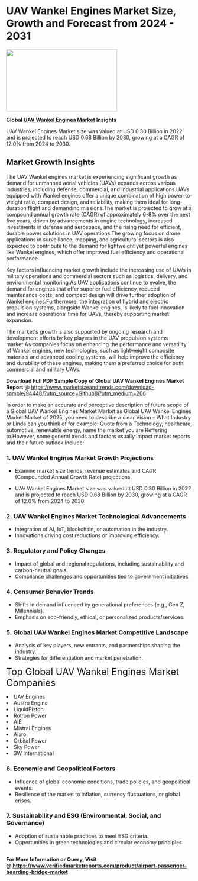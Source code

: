 <H1>UAV Wankel Engines Market Size, Growth and Forecast from 2024 - 2031</H1><img class="aligncenter size-medium wp-image-584254" src="https://thirdeyenews.in/wp-content/uploads/2024/09/Global-Market-Research-300x168.jpeg" alt="" width="300" height="168" /><p><strong>Global&nbsp;<a href="https://www.marketsizeandtrends.com/download-sample/94448/?utm_source=Github8j?utm_medium=206">UAV Wankel Engines Market</a> Insights</strong></p><p>UAV Wankel Engines Market size was valued at USD 0.30 Billion in 2022 and is projected to reach USD 0.68 Billion by 2030, growing at a CAGR of 12.0% from 2024 to 2030.</p><p><h2>Market Growth Insights</h2> <p>The UAV Wankel engines market is experiencing significant growth as demand for unmanned aerial vehicles (UAVs) expands across various industries, including defense, commercial, and industrial applications.UAVs equipped with Wankel engines offer a unique combination of high power-to-weight ratio, compact design, and reliability, making them ideal for long-duration flight and demanding missions.The market is projected to grow at a compound annual growth rate (CAGR) of approximately 6-8% over the next five years, driven by advancements in engine technology, increased investments in defense and aerospace, and the rising need for efficient, durable power solutions in UAV operations.The growing focus on drone applications in surveillance, mapping, and agricultural sectors is also expected to contribute to the demand for lightweight yet powerful engines like Wankel engines, which offer improved fuel efficiency and operational performance.</p> <p>Key factors influencing market growth include the increasing use of UAVs in military operations and commercial sectors such as logistics, delivery, and environmental monitoring.As UAV applications continue to evolve, the demand for engines that offer superior fuel efficiency, reduced maintenance costs, and compact design will drive further adoption of Wankel engines.Furthermore, the integration of hybrid and electric propulsion systems, alongside Wankel engines, is likely to fuel innovation and increase operational time for UAVs, thereby supporting market expansion.</p> <p>The market's growth is also supported by ongoing research and development efforts by key players in the UAV propulsion systems market.As companies focus on enhancing the performance and versatility of Wankel engines, new technologies, such as lightweight composite materials and advanced cooling systems, will help improve the efficiency and durability of these engines, making them a preferred choice for both commercial and military UAVs.</p> <p><span class=""><strong>Download Full PDF Sample Copy of Global UAV Wankel Engines Market Report</strong> @ <a href="https://www.marketsizeandtrends.com/download-sample/94448/?utm_source=Github8j?utm_medium=206" target="_blank">https://www.marketsizeandtrends.com/download-sample/94448/?utm_source=Github8j?utm_medium=206</a></span></p><p>In order to make an accurate and perceptive description of future scope of a Global&nbsp;UAV Wankel Engines Market Market as Global&nbsp;UAV Wankel Engines Market Market of 2025, you need to describe a clear Vision &ndash; What Industry or Linda can you think of for example: Quote from a Technology, healthcare, automotive, renewable energy, name the market you are Reffering to.However, some general trends and factors usually impact market reports and their future outlook include:</p><h3>1.&nbsp;<strong>UAV Wankel Engines Market Growth Projections</strong></h3><ul><li>Examine market size trends, revenue estimates and CAGR (Compounded Annual Growth Rate) projections.</li><li><p>UAV Wankel Engines Market size was valued at USD 0.30 Billion in 2022 and is projected to reach USD 0.68 Billion by 2030, growing at a CAGR of 12.0% from 2024 to 2030.</p></li></ul><h3>2.&nbsp;<strong>UAV Wankel Engines Market Technological Advancements</strong></h3><ul><li>Integration of AI, IoT, blockchain, or automation in the industry.</li><li>Innovations driving cost reductions or improving efficiency.</li></ul><h3>3.&nbsp;<strong>Regulatory and Policy Changes</strong></h3><ul><li>Impact of global and regional regulations, including sustainability and carbon-neutral goals.</li><li>Compliance challenges and opportunities tied to government initiatives.</li></ul><h3>4.&nbsp;<strong>Consumer Behavior Trends</strong></h3><ul><li>Shifts in demand influenced by generational preferences (e.g., Gen Z, Millennials).</li><li>Emphasis on eco-friendly, ethical, or personalized products/services.</li></ul><h3>5.&nbsp;<strong>Global UAV Wankel Engines Market Competitive Landscape</strong></h3><ul><li>Analysis of key players, new entrants, and partnerships shaping the industry.</li><li>Strategies for differentiation and market penetration.</li></ul><p data-pm-slice="1 1 []"><span style="color: inherit; font-family: inherit; font-size: 25px;">Top Global UAV Wankel Engines Market Companies</span></p><div class="" data-test-id=""><p><li>UAV Engines</li><li> Austro Engine</li><li> LiquidPiston</li><li> Rotron Power</li><li> AIE</li><li> Mistral Engines</li><li> Aixro</li><li> Orbital Power</li><li> Sky Power</li><li> 3W International</li></p></div><h3>6.&nbsp;<strong>Economic and Geopolitical Factors</strong></h3><ul><li>Influence of global economic conditions, trade policies, and geopolitical events.</li><li>Resilience of the market to inflation, currency fluctuations, or global crises.</li></ul><h3>7.&nbsp;<strong>Sustainability and ESG (Environmental, Social, and Governance)</strong></h3><ul><li>Adoption of sustainable practices to meet ESG criteria.</li><li>Opportunities in green technologies and circular economy principles.</li></ul><h2><strong style="font-size: 14px;">For More Information or Query, Visit @&nbsp;</strong><a style="background-color: #ffffff; font-size: 14px;" href="https://www.marketsizeandtrends.com/report/uav-wankel-engines-market/" target="_blank">https://www.verifiedmarketreports.com/product/airport-passenger-boarding-bridge-market</a></h2>